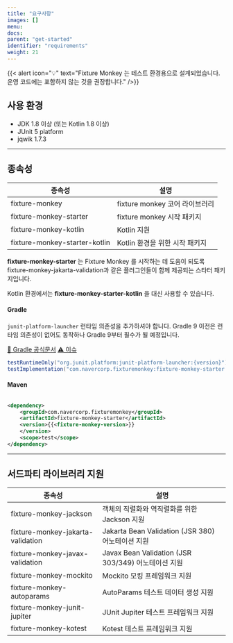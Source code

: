 ```yaml
---
title: "요구사항"
images: []
menu:
docs:
parent: "get-started"
identifier: "requirements"
weight: 21
---
```


{{< alert icon="💡" text="Fixture Monkey 는 테스트 환경용으로 설계되었습니다. 운영 코드에는 포함하지 않는 것을 권장합니다." />}}

## 사용 환경

* JDK 1.8 이상 (또는 Kotlin 1.8 이상)
* JUnit 5 platform
* jqwik 1.7.3

--------

## 종속성

| 종속성                           | 설명                      |
|-------------------------------|-------------------------|
| fixture-monkey                | fixture monkey 코어 라이브러리 |
| fixture-monkey-starter        | fixture monkey 시작 패키지   |
| fixture-monkey-kotlin         | Kotlin 지원               |
| fixture-monkey-starter-kotlin | Kotlin 환경을 위한 시작 패키지    |

**fixture-monkey-starter** 는 Fixture Monkey 를 시작하는 데 도움이 되도록 fixture-monkey-jakarta-validation과 같은 플러그인들이 함께 제공되는 스타터
패키지입니다.

Kotlin 환경에서는 **fixture-monkey-starter-kotlin** 을 대신 사용할 수 있습니다.

#### Gradle

`junit-platform-launcher` 런타임 의존성을 추가하셔야 합니다.
Gradle 9 이전은 런타임 의존성이 없어도 동작하나 Gradle 9부터 필수가 될 예정입니다.


[📔 Gradle 공식문서](https://docs.gradle.org/current/userguide/upgrading_version_8.html#test_suites)
[⚠️ 이슈](https://github.com/gradle/gradle/issues/26114#issuecomment-1729133753)

```groovy
testRuntimeOnly("org.junit.platform:junit-platform-launcher:{version}")
testImplementation("com.navercorp.fixturemonkey:fixture-monkey-starter:{{< fixture-monkey-version >}}")
```

#### Maven

```xml

<dependency>
    <groupId>com.navercorp.fixturemonkey</groupId>
    <artifactId>fixture-monkey-starter</artifactId>
    <version>{{<fixture-monkey-version>}}
    </version>
    <scope>test</scope>
</dependency>
```

--------

## 서드파티 라이브러리 지원

| 종속성                               | 설명                                                                 |
|-----------------------------------|--------------------------------------------------------------------|
| fixture-monkey-jackson            | 객체의 직렬화와 역직렬화를 위한 Jackson 지원                              |
| fixture-monkey-jakarta-validation | Jakarta Bean Validation (JSR 380) 어노테이션 지원                      |
| fixture-monkey-javax-validation   | Javax Bean Validation (JSR 303/349) 어노테이션 지원                    |
| fixture-monkey-mockito            | Mockito 모킹 프레임워크 지원                                           |
| fixture-monkey-autoparams         | AutoParams 테스트 데이터 생성 지원                                      |
| fixture-monkey-junit-jupiter      | JUnit Jupiter 테스트 프레임워크 지원                                    |
| fixture-monkey-kotest             | Kotest 테스트 프레임워크 지원                                           |
